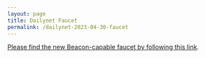 ```yaml
---
layout: page
title: Dailynet Faucet
permalink: /dailynet-2023-04-30-faucet
---
```


[Please find the new Beacon-capable faucet by following this link](https://faucet.dailynet-2023-04-30.teztnets.xyz).
